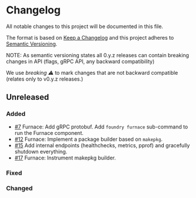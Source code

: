 # Changelog

All notable changes to this project will be documented in this file.

The format is based on [Keep a Changelog](http://keepachangelog.com/en/1.0.0/)
and this project adheres to [Semantic Versioning](http://semver.org/spec/v2.0.0.html).

NOTE: As semantic versioning states all 0.y.z releases can contain breaking changes in API (flags, gRPC API, any backward compatibility)

We use _breaking :warning:_ to mark changes that are not backward compatible (relates only to v0.y.z releases.)

## Unreleased

### Added
- [#7](https://github.com/prmsrswt/foundry/pull/7) Furnace: Add gRPC protobuf. Add `foundry furnace` sub-command to run the Furnace component.
- [#12](https://github.com/prmsrswt/foundry/pull/12) Furnace: Implement a package builder based on `makepkg`.
- [#15](https://github.com/prmsrswt/foundry/pull/15) Add internal endpoints (healthchecks, metrics, pprof) and gracefully shutdown everything.
- [#17](https://github.com/prmsrswt/foundry/pull/17) Furnace: Instrument makepkg builder.
### Fixed

### Changed
